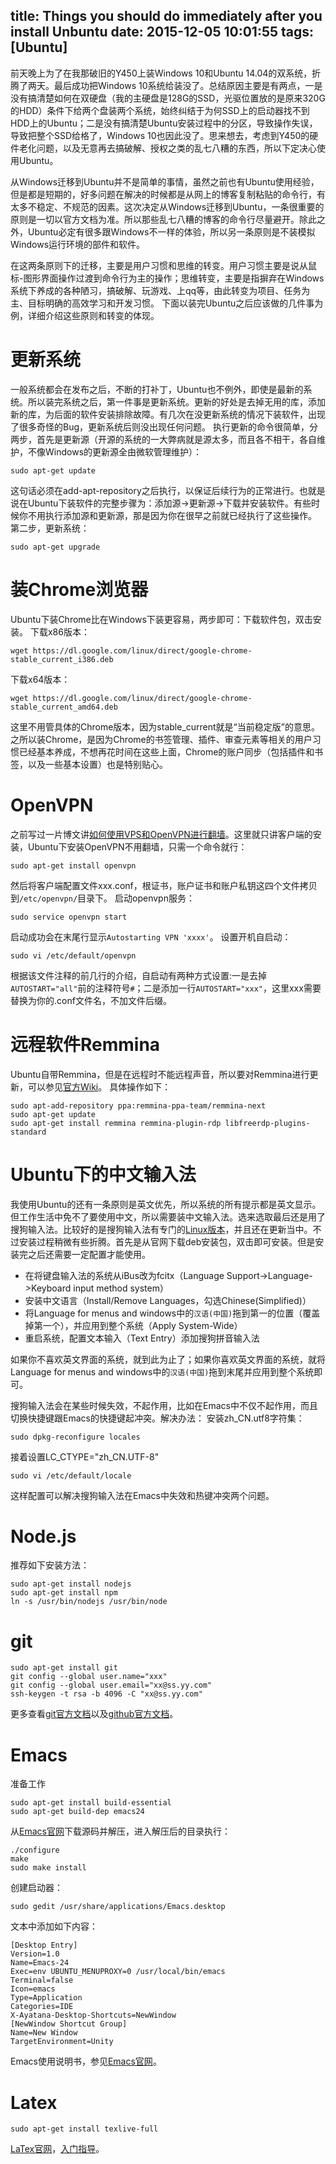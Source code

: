 title: Things you should do immediately after you install Unbuntu
date: 2015-12-05 10:01:55
tags: [Ubuntu]
---
前天晚上为了在我那破旧的Y450上装Windows 10和Ubuntu 14.04的双系统，折腾了两天。最后成功把Windows 10系统给装没了。总结原因主要是有两点，一是没有搞清楚如何在双硬盘（我的主硬盘是128G的SSD，光驱位置放的是原来320G的HDD）条件下给两个盘装两个系统，始终纠结于为何SSD上的启动器找不到HDD上的Ubuntu；二是没有搞清楚Ubuntu安装过程中的分区，导致操作失误，导致把整个SSD给格了，Windows 10也因此没了。思来想去，考虑到Y450的硬件老化问题，以及无意再去搞破解、授权之类的乱七八糟的东西，所以下定决心使用Ubuntu。

<!-- more -->

从Windows迁移到Ubuntu并不是简单的事情，虽然之前也有Ubuntu使用经验，但是都是短期的，好多问题在解决的时候都是从网上的博客复制粘贴的命令行，有太多不稳定、不规范的因素。这次决定从Windows迁移到Ubuntu，一条很重要的原则是一切以官方文档为准。所以那些乱七八糟的博客的命令行尽量避开。除此之外，Ubuntu必定有很多跟Windows不一样的体验，所以另一条原则是不装模拟Windows运行环境的部件和软件。

在这两条原则下的迁移，主要是用户习惯和思维的转变。用户习惯主要是说从鼠标-图形界面操作过渡到命令行为主的操作；思维转变，主要是指摒弃在Windows系统下养成的各种陋习，搞破解、玩游戏、上qq等，由此转变为项目、任务为主、目标明确的高效学习和开发习惯。
下面以装完Ubuntu之后应该做的几件事为例，详细介绍这些原则和转变的体现。

# 更新系统
一般系统都会在发布之后，不断的打补丁，Ubuntu也不例外，即使是最新的系统。所以装完系统之后，第一件事是更新系统。更新的好处是去掉无用的库，添加新的库，为后面的软件安装排除故障。有几次在没更新系统的情况下装软件，出现了很多奇怪的Bug，更新系统后则没出现任何问题。
执行更新的命令很简单，分两步，首先是更新源（开源的系统的一大弊病就是源太多，而且各不相干，各自维护，不像Windows的更新源全由微软管理维护）：
```
sudo apt-get update
```
这句话必须在add-apt-repository之后执行，以保证后续行为的正常进行。也就是说在Ubuntu下装软件的完整步骤为：添加源->更新源->下载并安装软件。有些时候你不用执行添加源和更新源，那是因为你在很早之前就已经执行了这些操作。
第二步，更新系统：
```
sudo apt-get upgrade
```

# 装Chrome浏览器
Ubuntu下装Chrome比在Windows下装更容易，两步即可：下载软件包，双击安装。
下载x86版本：
```
wget https://dl.google.com/linux/direct/google-chrome-stable_current_i386.deb
```
下载x64版本：
```
wget https://dl.google.com/linux/direct/google-chrome-stable_current_amd64.deb
```
这里不用管具体的Chrome版本，因为stable_current就是“当前稳定版”的意思。
之所以装Chrome，是因为Chrome的书签管理、插件、审查元素等相关的用户习惯已经基本养成，不想再花时间在这些上面，Chrome的账户同步（包括插件和书签，以及一些基本设置）也是特别贴心。

# OpenVPN
之前写过一片博文讲[如何使用VPS和OpenVPN进行翻墙](http://kunsland.github.io/blogs/2015/03/22/vps-openvpn/)。这里就只讲客户端的安装，Ubuntu下安装OpenVPN不用翻墙，只需一个命令就行：
```
sudo apt-get install openvpn
```
然后将客户端配置文件xxx.conf，根证书，账户证书和账户私钥这四个文件拷贝到`/etc/openvpn/`目录下。
启动openvpn服务：
```
sudo service openvpn start
```
启动成功会在末尾行显示`Autostarting VPN 'xxxx'`。
设置开机自启动：
```
sudo vi /etc/default/openvpn
```
根据该文件注释的前几行的介绍，自启动有两种方式设置:一是去掉`AUTOSTART="all"`前的注释符号`#`；二是添加一行`AUTOSTART="xxx"`，这里xxx需要替换为你的.conf文件名，不加文件后缀。

# 远程软件Remmina
Ubuntu自带Remmina，但是在远程时不能远程声音，所以要对Remmina进行更新，可以参见[官方Wiki](https://github.com/FreeRDP/Remmina/wiki)。
具体操作如下：
```
sudo apt-add-repository ppa:remmina-ppa-team/remmina-next
sudo apt-get update
sudo apt-get install remmina remmina-plugin-rdp libfreerdp-plugins-standard
```
# Ubuntu下的中文输入法
我使用Ubuntu的还有一条原则是英文优先，所以系统的所有提示都是英文显示。但工作生活中免不了要使用中文，所以需要装中文输入法。选来选取最后还是用了搜狗输入法。比较好的是搜狗输入法有专门的[Linux版本](http://pinyin.sogou.com/linux/)，并且还在更新当中。不过安装过程稍微有些折腾。首先是从官网下载deb安装包，双击即可安装。但是安装完之后还需要一定配置才能使用。
* 在将键盘输入法的系统从iBus改为fcitx（Language Support->Language->Keyboard input method system）
* 安装中文语言（Install/Remove Languages，勾选Chinese(Simplified)）
* 将Language for menus and windows中的`汉语(中国)`拖到第一的位置（覆盖掉第一个），并应用到整个系统（Apply System-Wide）
* 重启系统，配置文本输入（Text Entry）添加搜狗拼音输入法

如果你不喜欢英文界面的系统，就到此为止了；如果你喜欢英文界面的系统，就将Language for menus and windows中的`汉语(中国)`拖到末尾并应用到整个系统即可。

搜狗输入法会在某些时候失效，不起作用，比如在Emacs中不仅不起作用，而且切换快捷键跟Emacs的快捷键起冲突。解决办法：
安装zh_CN.utf8字符集：
```
sudo dpkg-reconfigure locales
```
接着设置LC_CTYPE="zh_CN.UTF-8"
```
sudo vi /etc/default/locale
```
这样配置可以解决搜狗输入法在Emacs中失效和热键冲突两个问题。

# Node.js
推荐如下安装方法：
```
sudo apt-get install nodejs
sudo apt-get install npm
ln -s /usr/bin/nodejs /usr/bin/node
```

# git
```
sudo apt-get install git
git config --global user.name="xxx"
git config --global user.email="xx@ss.yy.com"
ssh-keygen -t rsa -b 4096 -C "xx@ss.yy.com"
```
更多查看[git官方文档](https://git-scm.com/book/en/v2/Customizing-Git-Git-Configuration)以及[github官方文档](https://help.github.com/articles/generating-ssh-keys/)。

# Emacs
准备工作
```
sudo apt-get install build-essential
sudo apt-get build-dep emacs24
```
从[Emacs官网](http://gnu.mirror.iweb.com/emacs/)下载源码并解压，进入解压后的目录执行：
```
./configure
make
sudo make install
```
创建启动器：
```
sudo gedit /usr/share/applications/Emacs.desktop
```
文本中添加如下内容：
```
[Desktop Entry]
Version=1.0
Name=Emacs-24
Exec=env UBUNTU_MENUPROXY=0 /usr/local/bin/emacs
Terminal=false
Icon=emacs
Type=Application
Categories=IDE
X-Ayatana-Desktop-Shortcuts=NewWindow
[NewWindow Shortcut Group]
Name=New Window
TargetEnvironment=Unity
```
Emacs使用说明书，参见[Emacs官网](http://www.gnu.org/software/emacs/manual/emacs.html)。

# Latex
```
sudo apt-get install texlive-full
```
[LaTex官网](https://latex-project.org)，[入门指导](http://www.andy-roberts.net/misc/latex/)。